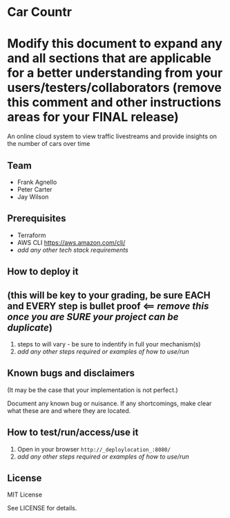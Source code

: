 # Car Countr
# Modify this document to expand any and all sections that are applicable for a better understanding from your users/testers/collaborators (remove this comment and other instructions areas for your FINAL release)

An online cloud system to view traffic livestreams and provide insights on the number of cars over time
  
## Team

- Frank Agnello
- Peter Carter
- Jay Wilson

## Prerequisites

- Terraform
-  AWS CLI
   https://aws.amazon.com/cli/
-  _add any other tech stack requirements_

## How to deploy it 
## (this will be key to your grading, be sure EACH and EVERY step is bullet proof <== _remove this once you are SURE your project can be duplicate_)

1. steps to will vary - be sure to indentify in full your mechanism(s)
2. _add any other steps required or examples of how to use/run_

## Known bugs and disclaimers
(It may be the case that your implementation is not perfect.)

Document any known bug or nuisance.
If any shortcomings, make clear what these are and where they are located.

## How to test/run/access/use it

1. Open in your browser `http://_deploylocation_:8080/`
3.  _add any other steps required or examples of how to use/run_


## License

MIT License

See LICENSE for details.
